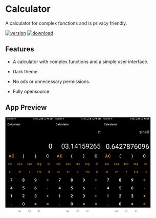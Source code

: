# Calculator
A calculator for complex functions and is privacy friendly.

[![version](https://img.shields.io/badge/version-v1.1.0-blue?style=for-the-badge)](https://github.com/CYB3R-G0D/Calculator-app/releases/tag/v1.1.0)
[![download](https://img.shields.io/badge/download-apk-blue?style=for-the-badge)](https://github.com/CYB3R-G0D/Calculator-app/releases/)

## Features

- A calculator with complex functions and a simple user interface.

- Dark theme.

- No ads or unnecessary permissions.

- Fully opensource.

## App Preview

<div style="display:flex;">
<img alt="App image" src="https://github.com/CYB3R-G0D/Calculator-app/raw/main/screenshot/screenshot01.jpg" width="30%">
<img alt="App image" src="https://github.com/CYB3R-G0D/Calculator-app/raw/main/screenshot/screenshot02.jpg" width="30%">
<img alt="App image" src="https://github.com/CYB3R-G0D/Calculator-app/raw/main/screenshot/screenshot03.jpg" width="30%">  
</div> 
